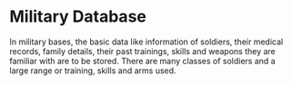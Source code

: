 # Military Database 

In military bases, the basic data like information of soldiers, their medical records, family
details, their past trainings, skills and weapons they are familiar with are to be stored. There are
many classes of soldiers and a large range or training, skills and arms used.




